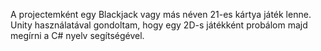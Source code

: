 A projectemként egy Blackjack vagy más néven 21-es kártya játék lenne. Unity használatával gondoltam, hogy egy 2D-s játékként probálom majd megírni a C# nyelv segítségével.
